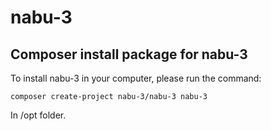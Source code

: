 # nabu-3
## Composer install package for nabu-3
To install nabu-3 in your computer, please run the command:

```Shell
composer create-project nabu-3/nabu-3 nabu-3
```

In /opt folder.
